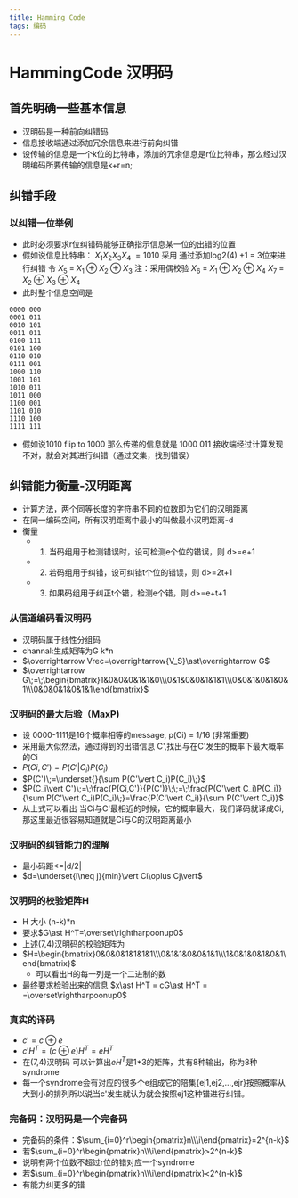 ```yaml
---
title: Hamming Code
tags: 编码
---
```

# HammingCode 汉明码
## 首先明确一些基本信息
* 汉明码是一种前向纠错码
* 信息接收端通过添加冗余信息来进行前向纠错
* 设传输的信息是一个k位的比特串，添加的冗余信息是r位比特串，那么经过汉明编码所要传输的信息是k+r=n;
## 纠错手段
### 以纠错一位举例
* 此时必须要求r位纠错码能够正确指示信息某一位的出错的位置
* 假如说信息比特串：
        $X_1X_2X_3X_4\;=1010$
  采用 通过添加log2(4) +1 = 3位来进行纠错
  令 $X_5\;=\;X_1\oplus X_2\oplus X_3$  注：采用偶校验
  $X_6\;=\;X_1\oplus X_2\oplus X_4$ 
  $X_7\;=\;X_2\oplus X_3\oplus X_4$    
* 此时整个信息空间是
```
0000 000
0001 011
0010 101
0011 011
0100 111
0101 100
0110 010
0111 001
1000 110
1001 101
1010 011
1011 000
1100 001
1101 010
1110 100
1111 111
```
* 假如说1010 flip to 1000 那么传递的信息就是 1000 011 接收端经过计算发现不对，就会对其进行纠错（通过交集，找到错误）
## 纠错能力衡量-汉明距离
* 计算方法，两个同等长度的字符串不同的位数即为它们的汉明距离
* 在同一编码空间，所有汉明距离中最小的叫做最小汉明距离-d
* 衡量
  * 1.  当码组用于检测错误时，设可检测e个位的错误，则 d>=e+1 
  * 2.  若码组用于纠错，设可纠错t个位的错误，则 d>=2t+1
  * 3.  如果码组用于纠正t个错，检测e个错，则 d>=e+t+1

### 从信道编码看汉明码
* 汉明码属于线性分组码
* channal:生成矩阵为G k*n
 * $\overrightarrow Vrec=\overrightarrow{V_S}\ast\overrightarrow G$
 * $\overrightarrow G\;=\;\begin{bmatrix}1&0&0&0&1&1&0\\\0&1&0&0&1&1&1\\\0&0&1&0&1&0&1\\\0&0&0&1&0&1&1\end{bmatrix}$

### 汉明码的最大后验（MaxP)
* 设 0000-1111是16个概率相等的message, p(Ci) = 1/16 (非常重要)
* 采用最大似然法，通过得到的出错信息 C',找出与在C'发生的概率下最大概率的Ci
* $P(Ci,C')=P(C'\vert C_i)P(C_i)$
* $P(C')\;=\underset{}{\sum P(C'\vert C_i)P(C_i)\;}$
* $P(C_i\vert C')\;=\;\frac{P(Ci,C')}{P(C')}\;\;=\;\frac{P(C'\vert C_i)P(C_i)}{\sum P(C'\vert C_i)P(C_i)\;}=\frac{P(C'\vert C_i)}{\sum P(C'\vert C_i)}$
* 从上式可以看出 当Ci与C'最相近的时候，它的概率最大，我们译码就译成Ci,那这里最近很容易知道就是Ci与C的汉明距离最小
### 汉明码的纠错能力的理解
* 最小码距<=|d/2|
* $d=\underset{i\neq j}{min}\vert Ci\oplus Cj\vert$
### 汉明码的校验矩阵H
* H 大小 (n-k)*n 
* 要求$G\ast H^T=\overset\rightharpoonup0$
* 上述(7,4)汉明码的校验矩阵为
* $H=\begin{bmatrix}0&0&0&1&1&1&1\\\0&1&1&0&0&1&1\\\1&0&1&0&1&0&1\end{bmatrix}$ 
  * 可以看出H的每一列是一个二进制的数
* 最终要求检验出来的信息 $x\ast H^T = cG\ast H^T = =\overset\rightharpoonup0$
### 真实的译码
* $c'=c\oplus e$
* $c'H^T=(c\oplus e)H^T=eH^T$
* 在(7,4)汉明码 可以计算出$eH^T$是1*3的矩阵，共有8种输出，称为8种syndrome
* 每一个syndrome会有对应的很多个e组成它的陪集{ej1,ej2,...,ejr}按照概率从大到小的排列所以说当c'发生就认为就会按照ej1这种错进行纠错。

### 完备码：汉明码是一个完备码
* 完备码的条件：$\sum_{i=0}^r\begin{pmatrix}n\\\i\end{pmatrix}=2^{n-k}$
* 若$\sum_{i=0}^r\begin{pmatrix}n\\\i\end{pmatrix}>2^{n-k}$
 * 说明有两个位数不超过r位的错对应一个syndrome
* 若$\sum_{i=0}^r\begin{pmatrix}n\\\i\end{pmatrix}<2^{n-k}$
 * 有能力纠更多的错



 


